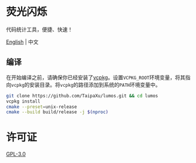 # 荧光闪烁

代码统计工具，便捷、快速！

[English](./README.md) | 中文

## 编译

在开始编译之前，请确保你已经安装了[vcpkg](https://github.com/microsoft/vcpkg)。设置`VCPKG_ROOT`环境变量，将其指向`vcpkg`的安装目录。将`vcpkg`的路径添加到系统的`PATH`环境变量中。

```sh
git clone https://github.com/TaipaXu/lumos.git && cd lumos
vcpkg install
cmake --preset=unix-release
cmake --build build/release -j $(nproc)
```

# 许可证

[GPL-3.0](LICENSE)
